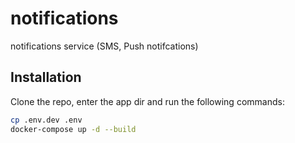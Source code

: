 # notifications
notifications service (SMS, Push notifcations) 

## Installation

Clone the repo, enter the app dir and run the following commands:

```bash
cp .env.dev .env
docker-compose up -d --build
```
